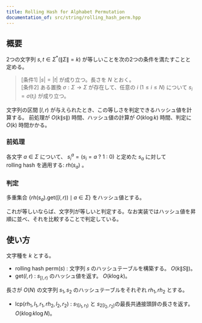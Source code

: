 ```yaml
---
title: Rolling Hash for Alphabet Permutation
documentation_of: src/string/rolling_hash_perm.hpp
---
```


## 概要
2つの文字列 $s, t \in \Sigma ^{* } (\|\Sigma\| = k)$ が等しいことを次の2つの条件を満たすことと定める。
> [条件1] $|s| = |t|$ が成り立つ。長さを $N$ とおく。  
> [条件2] ある置換 $\sigma : \Sigma \to \Sigma$ が存在して、任意の $i \ (1 \leq i \leq N)$ について $s_i = \sigma(t_i)$ が成り立つ。

文字列の区間 $[l, r)$ が与えられたとき、この等しさを判定できるハッシュ値を計算する。
前処理が $O(k\|s\|)$ 時間、ハッシュ値の計算が $O(k \log k)$ 時間、判定に $O(k)$ 時間かかる。

### 前処理
各文字 $a \in \Sigma$ について、 $s^a_i = (s_i = a\  ?\  1\  :\  0)$ と定めた $s_a$ に対して $\mathrm{rolling} \ \mathrm{hash}$ を適用する: ${rh}(s_a)$ 。

### 判定
多重集合 $\lbrace {rh}(s_a).\mathrm{get}([l, r)) \mid a \in \Sigma \rbrace$ をハッシュ値とする。

これが等しいならば、文字列が等しいと判定する。なお実装ではハッシュ値を昇順に並べ、それを比較することで判定している。

## 使い方
文字種を $k$ とする。
- $\mathrm{rolling} \ \mathrm{hash}\ \mathrm{perm} (s)$ : 文字列 $s$ のハッシュテーブルを構築する。 $O(k\|S\|)$。
- $\mathrm{get}(l, r)$ : $s_{[l, r)}$ のハッシュ値を返す。 $O(k \log k)$。  

長さが $O(N)$ の文字列 $s_1, s_2$ のハッシュテーブルをそれぞれ ${rh}_1, {rh}_2$ とする。
-  $\mathrm{lcp}({rh}_ 1, l_1, r_1, {rh}_ 2, l_2, r_2)$ : $s_{1[l_1, r_1)}$ と $s_{2[l_2, r_2)}$の最長共通接頭辞の長さを返す。 $O(k \log k \log N)$。
